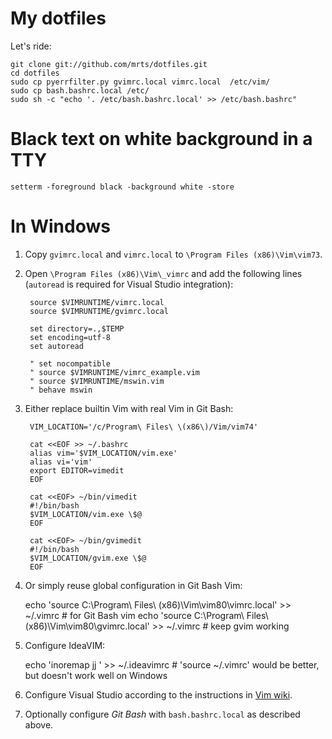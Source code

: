 # My dotfiles

Let's ride:

    git clone git://github.com/mrts/dotfiles.git
    cd dotfiles
    sudo cp pyerrfilter.py gvimrc.local vimrc.local  /etc/vim/
    sudo cp bash.bashrc.local /etc/
    sudo sh -c "echo '. /etc/bash.bashrc.local' >> /etc/bash.bashrc"

# Black text on white background in a TTY

    setterm -foreground black -background white -store

# In Windows

1. Copy `gvimrc.local` and `vimrc.local` to `\Program Files (x86)\Vim\vim73`.

1. Open `\Program Files (x86)\Vim\_vimrc` and add the following lines
   (`autoread` is required for Visual Studio integration):

        source $VIMRUNTIME/vimrc.local
        source $VIMRUNTIME/gvimrc.local
        
        set directory=.,$TEMP
        set encoding=utf-8
        set autoread
        
        " set nocompatible
        " source $VIMRUNTIME/vimrc_example.vim
        " source $VIMRUNTIME/mswin.vim
        " behave mswin

1. Either replace builtin Vim with real Vim in Git Bash:

        VIM_LOCATION='/c/Program\ Files\ \(x86\)/Vim/vim74'

        cat <<EOF >> ~/.bashrc
        alias vim='$VIM_LOCATION/vim.exe'
        alias vi='vim'
        export EDITOR=vimedit
        EOF

        cat <<EOF> ~/bin/vimedit
        #!/bin/bash
        $VIM_LOCATION/vim.exe \$@
        EOF
        
        cat <<EOF> ~/bin/gvimedit
        #!/bin/bash
        $VIM_LOCATION/gvim.exe \$@
        EOF

1. Or simply reuse global configuration in Git Bash Vim:

    echo 'source C:\\Program\ Files\ (x86)\\Vim\\vim80\\vimrc.local' >> ~/.vimrc # for Git Bash vim
    echo 'source C:\\Program\ Files\ (x86)\\Vim\\vim80\\gvimrc.local' >> ~/.vimrc # keep gvim working

1. Configure IdeaVIM:

    echo 'inoremap jj <esc>' >> ~/.ideavimrc # 'source ~/.vimrc' would be better, but doesn't work well on Windows

1. Configure Visual Studio according to the instructions in
   [Vim wiki](http://vim.wikia.com/wiki/Integrate_gvim_with_Visual_Studio).

1. Optionally configure *Git Bash* with `bash.bashrc.local` as described above.
